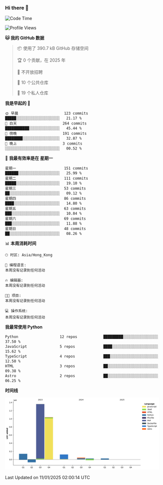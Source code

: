 ### Hi there 👋

<!--
**Mrzqd/Mrzqd** is a ✨ _special_ ✨ repository because its `README.md` (this file) appears on your GitHub profile.

Here are some ideas to get you started:

- 🔭 I’m currently working on ...
- 🌱 I’m currently learning ...
- 👯 I’m looking to collaborate on ...
- 🤔 I’m looking for help with ...
- 💬 Ask me about ...
- 📫 How to reach me: ...
- 😄 Pronouns: ...
- ⚡ Fun fact: ...
-->
<!--START_SECTION:waka-->
![Code Time](http://img.shields.io/badge/Code%20Time-260%20hrs%2011%20mins-blue)

![Profile Views](http://img.shields.io/badge/%E4%B8%AA%E4%BA%BA%E8%B5%84%E6%96%99%E8%A7%82%E7%9C%8B%E6%AC%A1%E6%95%B0-1-blue)

**🐱 我的 GitHub 数据** 

> 📦  使用了 390.7 kB GitHub 存储空间 
 > 
> 🏆 0 个贡献，在 2025 年
 > 
> 🚫 不开放招聘
 > 
> 📜 10 个公共仓库 
 > 
> 🔑 19 个私人仓库 
 > 
**我是早起的 🐤** 

```text
🌞 早晨                     123 commits         █████░░░░░░░░░░░░░░░░░░░░   21.17 % 
🌆 白天                     264 commits         ███████████░░░░░░░░░░░░░░   45.44 % 
🌃 傍晚                     191 commits         ████████░░░░░░░░░░░░░░░░░   32.87 % 
🌙 晚上                     3 commits           ░░░░░░░░░░░░░░░░░░░░░░░░░   00.52 % 
```
📅 **我最有效率是在 星期一** 

```text
星期一                      151 commits         ██████░░░░░░░░░░░░░░░░░░░   25.99 % 
星期二                      111 commits         █████░░░░░░░░░░░░░░░░░░░░   19.10 % 
星期三                      53 commits          ██░░░░░░░░░░░░░░░░░░░░░░░   09.12 % 
星期四                      86 commits          ████░░░░░░░░░░░░░░░░░░░░░   14.80 % 
星期五                      63 commits          ███░░░░░░░░░░░░░░░░░░░░░░   10.84 % 
星期六                      69 commits          ███░░░░░░░░░░░░░░░░░░░░░░   11.88 % 
星期日                      48 commits          ██░░░░░░░░░░░░░░░░░░░░░░░   08.26 % 
```


📊 **本周消耗时间** 

```text
🕑︎ 时区: Asia/Hong_Kong

💬 编程语言: 
本周没有记录到任何活动

🔥 编辑器: 
本周没有记录到任何活动

🐱‍💻 项目: 
本周没有记录到任何活动

💻 操作系统: 
本周没有记录到任何活动
```

**我最常使用 Python** 

```text
Python                   12 repos            █████████░░░░░░░░░░░░░░░░   37.50 % 
JavaScript               5 repos             ████░░░░░░░░░░░░░░░░░░░░░   15.62 % 
TypeScript               4 repos             ███░░░░░░░░░░░░░░░░░░░░░░   12.50 % 
HTML                     3 repos             ██░░░░░░░░░░░░░░░░░░░░░░░   09.38 % 
Astro                    2 repos             ██░░░░░░░░░░░░░░░░░░░░░░░   06.25 % 
```



**时间线**

![Lines of Code chart](https://raw.githubusercontent.com/Mrzqd/Mrzqd/main/assets/bar_graph.png)


 Last Updated on 11/01/2025 02:00:14 UTC
<!--END_SECTION:waka-->
